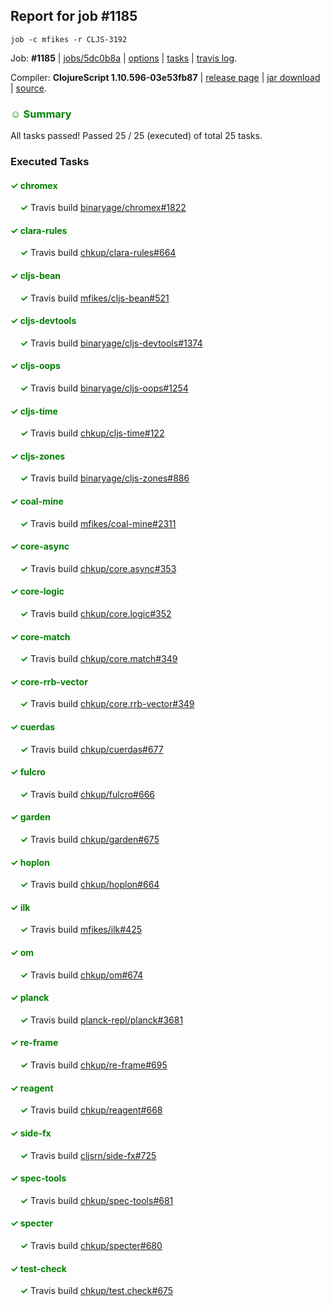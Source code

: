 ## Report for job #1185
```
job -c mfikes -r CLJS-3192
```


Job: **#1185** | [jobs/5dc0b8a](https://github.com/cljs-oss/canary/commit/5dc0b8a58efd9e3cea8b51be2dd665b0685bdf5c) | [options](options.edn) | [tasks](tasks.edn) | [travis log](https://travis-ci.org/cljs-oss/canary/builds/613489834).

Compiler: **ClojureScript 1.10.596-03e53fb87** | [release page](https://github.com/cljs-oss/canary/releases/tag/r1.10.596-03e53fb87) | [jar download](https://github.com/cljs-oss/canary/releases/download/r1.10.596-03e53fb87/clojurescript-1.10.596-03e53fb87.jar) | [source](https://github.com/mfikes/clojurescript/commit/03e53fb87dbe1d8461a935198ebe4a1a01a67d2b).

### <b style='color:green'>☺ Summary</b>

All tasks passed! Passed 25 / 25 (executed) of total 25 tasks.

### Executed Tasks

#### <b style='color:green'>&#x2713; chromex</b>
&nbsp;&nbsp;&nbsp;&nbsp;<b style='color:green'>&#x2713;</b> Travis build [binaryage/chromex#1822](https://travis-ci.org/binaryage/chromex/builds/613491251)<br>

#### <b style='color:green'>&#x2713; clara-rules</b>
&nbsp;&nbsp;&nbsp;&nbsp;<b style='color:green'>&#x2713;</b> Travis build [chkup/clara-rules#664](https://travis-ci.org/chkup/clara-rules/builds/613491258)<br>

#### <b style='color:green'>&#x2713; cljs-bean</b>
&nbsp;&nbsp;&nbsp;&nbsp;<b style='color:green'>&#x2713;</b> Travis build [mfikes/cljs-bean#521](https://travis-ci.org/mfikes/cljs-bean/builds/613491271)<br>

#### <b style='color:green'>&#x2713; cljs-devtools</b>
&nbsp;&nbsp;&nbsp;&nbsp;<b style='color:green'>&#x2713;</b> Travis build [binaryage/cljs-devtools#1374](https://travis-ci.org/binaryage/cljs-devtools/builds/613491280)<br>

#### <b style='color:green'>&#x2713; cljs-oops</b>
&nbsp;&nbsp;&nbsp;&nbsp;<b style='color:green'>&#x2713;</b> Travis build [binaryage/cljs-oops#1254](https://travis-ci.org/binaryage/cljs-oops/builds/613491284)<br>

#### <b style='color:green'>&#x2713; cljs-time</b>
&nbsp;&nbsp;&nbsp;&nbsp;<b style='color:green'>&#x2713;</b> Travis build [chkup/cljs-time#122](https://travis-ci.org/chkup/cljs-time/builds/613491294)<br>

#### <b style='color:green'>&#x2713; cljs-zones</b>
&nbsp;&nbsp;&nbsp;&nbsp;<b style='color:green'>&#x2713;</b> Travis build [binaryage/cljs-zones#886](https://travis-ci.org/binaryage/cljs-zones/builds/613491323)<br>

#### <b style='color:green'>&#x2713; coal-mine</b>
&nbsp;&nbsp;&nbsp;&nbsp;<b style='color:green'>&#x2713;</b> Travis build [mfikes/coal-mine#2311](https://travis-ci.org/mfikes/coal-mine/builds/613491336)<br>

#### <b style='color:green'>&#x2713; core-async</b>
&nbsp;&nbsp;&nbsp;&nbsp;<b style='color:green'>&#x2713;</b> Travis build [chkup/core.async#353](https://travis-ci.org/chkup/core.async/builds/613491365)<br>

#### <b style='color:green'>&#x2713; core-logic</b>
&nbsp;&nbsp;&nbsp;&nbsp;<b style='color:green'>&#x2713;</b> Travis build [chkup/core.logic#352](https://travis-ci.org/chkup/core.logic/builds/613491367)<br>

#### <b style='color:green'>&#x2713; core-match</b>
&nbsp;&nbsp;&nbsp;&nbsp;<b style='color:green'>&#x2713;</b> Travis build [chkup/core.match#349](https://travis-ci.org/chkup/core.match/builds/613491376)<br>

#### <b style='color:green'>&#x2713; core-rrb-vector</b>
&nbsp;&nbsp;&nbsp;&nbsp;<b style='color:green'>&#x2713;</b> Travis build [chkup/core.rrb-vector#349](https://travis-ci.org/chkup/core.rrb-vector/builds/613491382)<br>

#### <b style='color:green'>&#x2713; cuerdas</b>
&nbsp;&nbsp;&nbsp;&nbsp;<b style='color:green'>&#x2713;</b> Travis build [chkup/cuerdas#677](https://travis-ci.org/chkup/cuerdas/builds/613491384)<br>

#### <b style='color:green'>&#x2713; fulcro</b>
&nbsp;&nbsp;&nbsp;&nbsp;<b style='color:green'>&#x2713;</b> Travis build [chkup/fulcro#666](https://travis-ci.org/chkup/fulcro/builds/613491502)<br>

#### <b style='color:green'>&#x2713; garden</b>
&nbsp;&nbsp;&nbsp;&nbsp;<b style='color:green'>&#x2713;</b> Travis build [chkup/garden#675](https://travis-ci.org/chkup/garden/builds/613491406)<br>

#### <b style='color:green'>&#x2713; hoplon</b>
&nbsp;&nbsp;&nbsp;&nbsp;<b style='color:green'>&#x2713;</b> Travis build [chkup/hoplon#664](https://travis-ci.org/chkup/hoplon/builds/613491596)<br>

#### <b style='color:green'>&#x2713; ilk</b>
&nbsp;&nbsp;&nbsp;&nbsp;<b style='color:green'>&#x2713;</b> Travis build [mfikes/ilk#425](https://travis-ci.org/mfikes/ilk/builds/613491446)<br>

#### <b style='color:green'>&#x2713; om</b>
&nbsp;&nbsp;&nbsp;&nbsp;<b style='color:green'>&#x2713;</b> Travis build [chkup/om#674](https://travis-ci.org/chkup/om/builds/613491455)<br>

#### <b style='color:green'>&#x2713; planck</b>
&nbsp;&nbsp;&nbsp;&nbsp;<b style='color:green'>&#x2713;</b> Travis build [planck-repl/planck#3681](https://travis-ci.org/planck-repl/planck/builds/613491468)<br>

#### <b style='color:green'>&#x2713; re-frame</b>
&nbsp;&nbsp;&nbsp;&nbsp;<b style='color:green'>&#x2713;</b> Travis build [chkup/re-frame#695](https://travis-ci.org/chkup/re-frame/builds/613491620)<br>

#### <b style='color:green'>&#x2713; reagent</b>
&nbsp;&nbsp;&nbsp;&nbsp;<b style='color:green'>&#x2713;</b> Travis build [chkup/reagent#668](https://travis-ci.org/chkup/reagent/builds/613491525)<br>

#### <b style='color:green'>&#x2713; side-fx</b>
&nbsp;&nbsp;&nbsp;&nbsp;<b style='color:green'>&#x2713;</b> Travis build [cljsrn/side-fx#725](https://travis-ci.org/cljsrn/side-fx/builds/613491536)<br>

#### <b style='color:green'>&#x2713; spec-tools</b>
&nbsp;&nbsp;&nbsp;&nbsp;<b style='color:green'>&#x2713;</b> Travis build [chkup/spec-tools#681](https://travis-ci.org/chkup/spec-tools/builds/613491638)<br>

#### <b style='color:green'>&#x2713; specter</b>
&nbsp;&nbsp;&nbsp;&nbsp;<b style='color:green'>&#x2713;</b> Travis build [chkup/specter#680](https://travis-ci.org/chkup/specter/builds/613491583)<br>

#### <b style='color:green'>&#x2713; test-check</b>
&nbsp;&nbsp;&nbsp;&nbsp;<b style='color:green'>&#x2713;</b> Travis build [chkup/test.check#675](https://travis-ci.org/chkup/test.check/builds/613491585)<br>